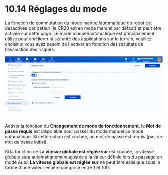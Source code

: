 # 10.14 Réglages du mode

La fonction de commutation du mode manuel/automatique du robot est désactivée par défaut (le CR20 est en mode manuel par défaut) et peut être activée sur cette page. Le mode manuel/automatique est principalement utilisé pour améliorer la sécurité des applications sur le terrain, veuillez choisir si vous avez besoin de l'activer en fonction des résultats de l'évaluation des risques.

<div align=center><img src="images/oper_mode.png" /></div>

<br/>

Activer la fonction du **Changement de mode de fonctionnement**, le **Mot de passe requis** est disponible pour passer du mode manuel au mode automatique. Si cette option est cochée, un mot de passe est requis (pas de mot de passe initial).

Si la fonction de **La vitesse globale est réglée sur** est cochée, la vitesse globale sera automatiquement ajustée à la valeur définie lors du passage en mode Auto. **La vitesse globale est réglée sur** ne peut être saisi que sous la forme d'une valeur entière comprise entre 1 et 100.